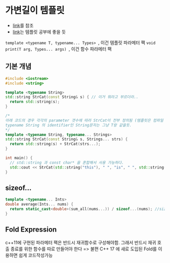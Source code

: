 #  가변길이 템플릿

- [link][1]를 참조  
- [link][2]는 템플릿 공부에 좋을 듯

`template <typename T, typename... Types> `,  이건 템플릿 파라메터 팩
`void print(T arg, Types... args) `, 이건 함수 파라메터 팩

## 기본 개념

```c++
#include <iostream>
#include <string>

template <typename String>
std::string StrCat(const String& s) { // 이거 뭐라고 부르더라.. 
  return std::string(s);
}

/*
아래 코드의 경우 각각의 parameter 갯수에 따라 StrCat이 전부 정의됨 (템플릿은 컴파일 타임 문법)
typename String 의 identifier인 String문자는 그냥 T랑 같을듯. 
*/
template <typename String, typename... Strings> 
std::string StrCat(const String& s, Strings... strs) {
  return std::string(s) + StrCat(strs...); 
}

int main() {
  // std::string 과 const char* 을 혼합해서 사용 가능하다.
  std::cout << StrCat(std::string("this"), " ", "is", " ", std::string("a"), " ", std::string("sentence"));
}
```

## sizeof...

```c++
template <typename... Ints>
double average(Ints... nums) {
  return static_cast<double>(sum_all(nums...)) / sizeof...(nums); //sizeof...는 nums로 오는 parameter 갯수를 반환
}

```

## Fold Expression

c++11에 구현된 파라메터 팩은 반드시 재귀함수로 구성해야함. 그래서 반드시 재귀 호출 종료를 위한 함수를 따로 만들어야 한다 => 불편
C++ 17 에 새로 도입된 Fold를 이용하면 쉽게 코드작성가능

[1]: https://modoocode.com/290
[2]: https://wikidocs.net/423